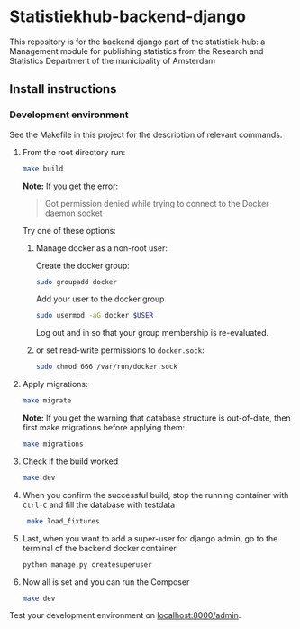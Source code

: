 # Statistiekhub-backend-django

This repository is for the backend django part of the statistiek-hub:
a Management module for publishing statistics from the Research and Statistics Department of the municipality of Amsterdam

## Install instructions

### Development environment

See the Makefile in this project for the description of relevant commands.

1. From the root directory run:

   ```bash
   make build
   ```

   **Note:** If you get the error:
   > Got permission denied while trying to connect to the Docker daemon socket

   Try one of these options:

    1. Manage docker as a non-root user:

       Create the docker group:

        ```bash
        sudo groupadd docker
        ```

       Add your user to the docker group

        ```bash
        sudo usermod -aG docker $USER
        ```

       Log out and in so that your group membership is re-evaluated.

    2. or set read-write permissions to `docker.sock`:

        ```bash
        sudo chmod 666 /var/run/docker.sock
        ```

2. Apply migrations:

   ```bash
   make migrate
   ```

   **Note:** If you get the warning that database structure is out-of-date, then first make migrations before applying them:

   ```bash
   make migrations
   ```

3. Check if the build worked

   ```bash
   make dev
   ```

4. When you confirm the successful build, stop the running container with `Ctrl-C` and fill the database with testdata

   ```bash
    make load_fixtures 
   ```

5. Last, when you want to add a super-user for django admin, go to the terminal of the backend docker container

   ```bash
   python manage.py createsuperuser
   ```

6. Now all is set and you can run the Composer

   ```bash
   make dev
   ```

Test your development environment on [localhost:8000/admin](http://localhost:8000/admin).